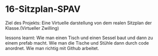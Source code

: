 # 16-Sitzplan-SPAV

Ziel des Projekts: Eine Virtuelle darstellung von dem realen Sitzplan der Klasse.(Virtueller Zwilling)

lessons learnt:
    Wie man einen Tisch und einen Sessel baut und dann zu einem prefab macht.
    Wie man die Tische und Stühle dann durch code anordnet.
    Wie man richtig mit Github arbeitet.